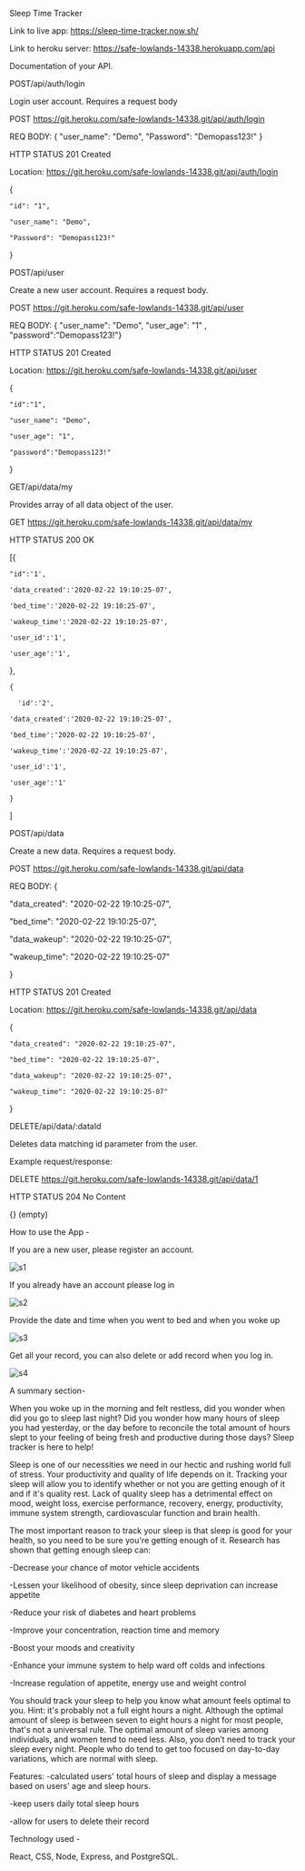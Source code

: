 Sleep Time Tracker

Link to live app: https://sleep-time-tracker.now.sh/

Link to heroku server: https://safe-lowlands-14338.herokuapp.com/api

Documentation of your API.

POST/api/auth/login

Login user account. Requires a request body

 POST https://git.heroku.com/safe-lowlands-14338.git/api/auth/login
 
  REQ BODY: { "user_name": "Demo", "Password": "Demopass123!" }

  HTTP STATUS 201 Created
  
  Location: https://git.heroku.com/safe-lowlands-14338.git/api/auth/login
  
  {
    
    "id": "1",
    
    "user_name": "Demo",
    
    "Password": "Demopass123!"
    
  }
  
POST/api/user

Create a new user account. Requires a request body.

 POST https://git.heroku.com/safe-lowlands-14338.git/api/user
 
  REQ BODY: { "user_name": "Demo", "user_age": "1" , "password":"Demopass123!"}

  HTTP STATUS 201 Created
  
  Location: https://git.heroku.com/safe-lowlands-14338.git/api/user
  
  { 
  
    "id":"1",
    
    "user_name": "Demo",
    
    "user_age": "1",
    
    "password":"Demopass123!"
    
  }
  
GET/api/data/my

Provides array of all data object of the user.

GET https://git.heroku.com/safe-lowlands-14338.git/api/data/my

  HTTP STATUS 200 OK
  
  [{
  
    "id":'1',
    
    'data_created':'2020-02-22 19:10:25-07',
    
    'bed_time':'2020-02-22 19:10:25-07',
    
    'wakeup_time':'2020-02-22 19:10:25-07',
    
    'user_id':'1',
    
    'user_age':'1',
    
  },
  
    {
    
      'id':'2',
      
    'data_created':'2020-02-22 19:10:25-07',
    
    'bed_time':'2020-02-22 19:10:25-07',
    
    'wakeup_time':'2020-02-22 19:10:25-07',
    
    'user_id':'1',
    
    'user_age':'1'
    
    }
    
  ]

POST/api/data

Create a new data. Requires a request body.

POST https://git.heroku.com/safe-lowlands-14338.git/api/data

  REQ BODY: { 
  
  "data_created": "2020-02-22 19:10:25-07", 
  
  "bed_time": "2020-02-22 19:10:25-07",
  
  "data_wakeup": "2020-02-22 19:10:25-07",
  
  "wakeup_time": "2020-02-22 19:10:25-07"
  
   }

  HTTP STATUS 201 Created
  
  Location: https://git.heroku.com/safe-lowlands-14338.git/api/data
  
  {
  
    "data_created": "2020-02-22 19:10:25-07",
    
    "bed_time": "2020-02-22 19:10:25-07",
    
    "data_wakeup": "2020-02-22 19:10:25-07",
    
    "wakeup_time": "2020-02-22 19:10:25-07"
    
  }

DELETE/api/data/:dataId

Deletes data matching id parameter from the user.

Example request/response:

  DELETE https://git.heroku.com/safe-lowlands-14338.git/api/data/1
    
  HTTP STATUS 204 No Content
  
  {} (empty)


How to use the App -

If you are a new user, please register an account.

![s1](https://user-images.githubusercontent.com/47201201/77196838-5c5b7d00-6aa1-11ea-9a44-2be11bd5dea5.png)

If you already have an account please log in

![s2](https://user-images.githubusercontent.com/47201201/77196847-5d8caa00-6aa1-11ea-9d9c-a9f2ff10929c.png)

Provide the date and time when you went to bed and when you woke up

![s3](https://user-images.githubusercontent.com/47201201/77196849-5f566d80-6aa1-11ea-9dae-cc331e226a65.png)

Get all your record, you can also delete or add record when you log in.

![s4](https://user-images.githubusercontent.com/47201201/77196851-60879a80-6aa1-11ea-9c47-5b205c1f8fa4.png)


A summary section-

When you woke up in the morning and felt restless, did you wonder when did you go to sleep last night? Did you wonder how many hours of sleep you had yesterday, or the day before to reconcile the total amount of hours slept to your feeling of being fresh and productive during those days? Sleep tracker is here to help!

Sleep is one of our necessities we need in our hectic and rushing world full of stress. Your productivity and quality of life depends on it.  Tracking your sleep will allow you to identify whether or not you are getting enough of it and if it's quality rest. Lack of quality sleep has a detrimental effect on mood, weight loss, exercise performance, recovery, energy, productivity, immune system strength, cardiovascular function and brain health.

The most important reason to track your sleep is that sleep is good for your health, so you need to be sure you're getting enough of it. Research has shown that getting enough sleep can:

-Decrease your chance of motor vehicle accidents

-Lessen your likelihood of obesity, since sleep deprivation can increase appetite

-Reduce your risk of diabetes and heart problems

-Improve your concentration, reaction time and memory

-Boost your moods and creativity

-Enhance your immune system to help ward off colds and infections

-Increase regulation of appetite, energy use and weight control
 
You should track your sleep to help you know what amount feels optimal to you. Hint: it's probably not a full eight hours a night. Although the optimal amount of sleep is between seven to eight hours a night for most people, that's not a universal rule. The optimal amount of sleep varies among individuals, and women tend to need less. Also, you don’t need to track your sleep every night. People who do tend to get too focused on day-to-day variations, which are normal with sleep.

Features:
-calculated users' total hours of sleep and display a message based on users' age and sleep hours.

-keep users daily total sleep hours

-allow for users to delete their record
 

 Technology used -
 
 React, CSS, Node, Express, and PostgreSQL.

